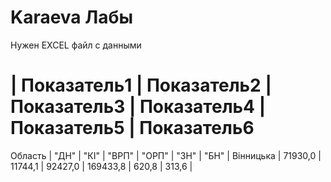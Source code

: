 # Karaeva Лабы
Нужен EXCEL файл с данными
# | Показатель1 | Показатель2 | Показатель3 | Показатель4 | Показатель5 | Показатель6
Область	  | "ДН"    |  	"КІ"  | 	"ВРП" |   "ОРП"   | "ЗН"  |	"БН"  |
Вінницька	| 71930,0	| 11744,1 |	92427,0 |	169433,8	| 620,8	| 313,6 |


